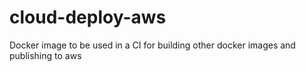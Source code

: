 # cloud-deploy-aws
Docker image to be used in a CI for building other docker images and publishing to aws
